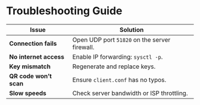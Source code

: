 # Troubleshooting Guide

| Issue                   | Solution                                              |
|-------------------------|-------------------------------------------------------|
| **Connection fails**    | Open UDP port `51820` on the server firewall.         |
| **No internet access**  | Enable IP forwarding: `sysctl -p`.                    |
| **Key mismatch**        | Regenerate and replace keys.                          |
| **QR code won’t scan**  | Ensure `client.conf` has no typos.                    |
| **Slow speeds**         | Check server bandwidth or ISP throttling.             |
